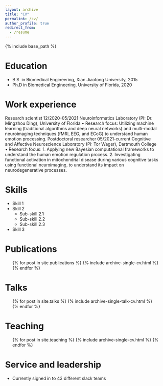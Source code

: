 ```yaml
---
layout: archive
title: "CV"
permalink: /cv/
author_profile: true
redirect_from:
  - /resume
---
```


{% include base_path %}

Education
======
* B.S. in Biomedical Engineering, Xian Jiaotong University, 2015
* Ph.D in Biomedical Engineering, University of Florida, 2020

Work experience
======
Research scientist								 	     12/2020-05/2021
Neuroinformatics Laboratory (PI: Dr. Mingzhou Ding), University of Florida
•	Research focus: Utilizing machine learning (traditional algorithms and deep neural networks) and multi-modal neuroimaging techniques (fMRI, EEG, and ECoG) to understand human emotion processing.
Postdoctoral researcher 								      05/2021-current
Cognitive and Affective Neuroscience Laboratory (PI: Tor Wager), Dartmouth College
•	Research focus: 1. Applying new Bayesian computational frameworks to understand the human emotion regulation process. 2. Investigating functional activation in mitochondrial disease during various cognitive tasks using functional neuroimaging, to understand its impact on neurodegenerative processes.

  
Skills
======
* Skill 1
* Skill 2
  * Sub-skill 2.1
  * Sub-skill 2.2
  * Sub-skill 2.3
* Skill 3

Publications
======
  <ul>{% for post in site.publications %}
    {% include archive-single-cv.html %}
  {% endfor %}</ul>
  
Talks
======
  <ul>{% for post in site.talks %}
    {% include archive-single-talk-cv.html %}
  {% endfor %}</ul>
  
Teaching
======
  <ul>{% for post in site.teaching %}
    {% include archive-single-cv.html %}
  {% endfor %}</ul>
  
Service and leadership
======
* Currently signed in to 43 different slack teams
